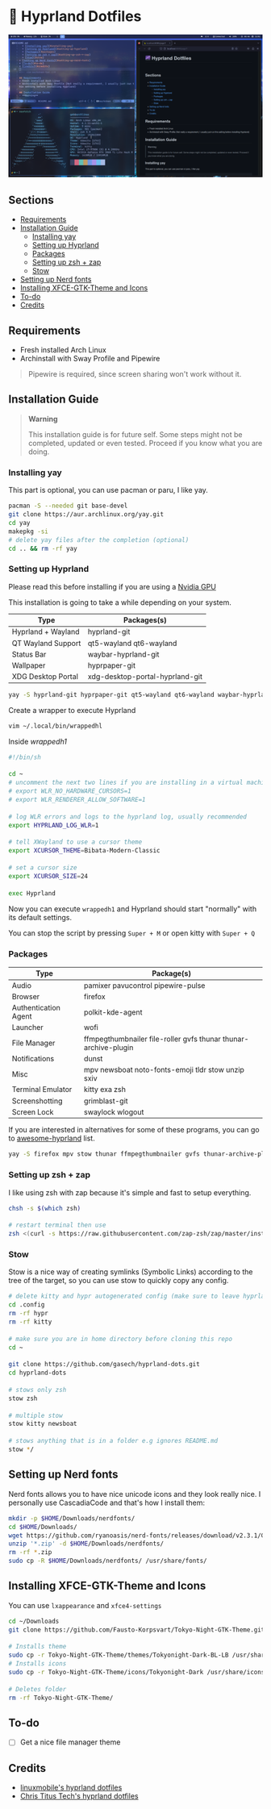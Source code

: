 # 🌌 Hyprland Dotfiles 

![Screenshot](/screenshot.png)

## Sections
<!-- vim-markdown-toc Marked -->

* [Requirements](#requirements)
* [Installation Guide](#installation-guide)
  * [Installing yay](#installing-yay)
  * [Setting up Hyprland](#setting-up-hyprland)
  * [Packages](#packages)
  * [Setting up zsh + zap](#setting-up-zsh-+-zap)
  * [Stow](#stow)
* [Setting up Nerd fonts](#setting-up-nerd-fonts)
* [Installing XFCE-GTK-Theme and Icons](#installing-xfce-gtk-theme-and-icons)
* [To-do](#to-do)
* [Credits](#credits)

<!-- vim-markdown-toc -->

## Requirements
* Fresh installed Arch Linux 
* Archinstall with Sway Profile and Pipewire

> Pipewire is required, since screen sharing won't work without it.

## Installation Guide 
> **Warning** 
>
> This installation guide is for future self. Some steps might not be completed, updated or even tested. Proceed if you know what you are doing.

### Installing yay
This part is optional, you can use pacman or paru, I like yay.

```bash
pacman -S --needed git base-devel
git clone https://aur.archlinux.org/yay.git
cd yay
makepkg -si
# delete yay files after the completion (optional) 
cd .. && rm -rf yay
```

### Setting up Hyprland
Please read this before installing if you are using a [Nvidia GPU](https://wiki.hyprland.org/Nvidia/) 

This installation is going to take a while depending on your system.

| Type | Packages(s) |
|--------------- | --------------- |
| Hyprland + Wayland  | hyprland-git   |
| QT Wayland Support | qt5-wayland qt6-wayland |
| Status Bar  |  waybar-hyprland-git |
| Wallpaper |  hyprpaper-git |
| XDG Desktop Portal  | xdg-desktop-portal-hyprland-git  |

```bash
yay -S hyprland-git hyprpaper-git qt5-wayland qt6-wayland waybar-hyprland-git xdg-desktop-portal-hyprland-git
```

Create a wrapper to execute Hyprland 
```bash 
vim ~/.local/bin/wrappedhl
```
Inside *wrappedh1*
```bash
#!/bin/sh

cd ~
# uncomment the next two lines if you are installing in a virtual machine.
# export WLR_NO_HARDWARE_CURSORS=1
# export WLR_RENDERER_ALLOW_SOFTWARE=1

# log WLR errors and logs to the hyprland log, usually recommended
export HYPRLAND_LOG_WLR=1

# tell XWayland to use a cursor theme
export XCURSOR_THEME=Bibata-Modern-Classic

# set a cursor size
export XCURSOR_SIZE=24

exec Hyprland
```

Now you can execute `wrappedh1` and Hyprland should start "normally" with its default settings. 

You can stop the script by pressing `Super + M` or open kitty with `Super + Q`

### Packages

| Type | Package(s)    |
|--------------- | --------------- |
| Audio  | pamixer pavucontrol pipewire-pulse |
| Browser | firefox | 
| Authentication Agent | polkit-kde-agent  |
| Launcher | wofi |
| File Manager | ffmpegthumbnailer file-roller gvfs thunar thunar-archive-plugin   |
| Notifications  |  dunst  |
| Misc | mpv newsboat noto-fonts-emoji tldr stow unzip sxiv |
| Terminal Emulator | kitty exa zsh |
| Screenshotting | grimblast-git |
| Screen Lock | swaylock wlogout |

If you are interested in alternatives for some of these programs, you can go to [awesome-hyprland](https://github.com/hyprland-community/awesome-hyprland) list. 

```bash
yay -S firefox mpv stow thunar ffmpegthumbnailer gvfs thunar-archive-plugin file-roller wofi polkit-kde-agent dunst noto-fonts-emoji pavucontrol pamixer pipewire-pulse kitty newsboat exa zsh grimblast-git swaylock wlogout tldr unzip sxiv
```

### Setting up zsh + zap 
I like using zsh with zap because it's simple and fast to setup everything.

```bash
chsh -s $(which zsh)

# restart terminal then use 
zsh <(curl -s https://raw.githubusercontent.com/zap-zsh/zap/master/install.zsh)
```

### Stow 
Stow is a nice way of creating symlinks (Symbolic Links) according to the tree of the target, so you can use stow to quickly copy any config. 

```bash
# delete kitty and hypr autogenerated config (make sure to leave hyprland before doing this)
cd .config
rm -rf hypr
rm -rf kitty

# make sure you are in home directory before cloning this repo
cd ~ 

git clone https://github.com/gasech/hyprland-dots.git
cd hyprland-dots 

# stows only zsh
stow zsh 

# multiple stow 
stow kitty newsboat 

# stows anything that is in a folder e.g ignores README.md
stow */ 
```

## Setting up Nerd fonts
Nerd fonts allows you to have nice unicode icons and they look really nice. I personally use CascadiaCode and that's how I install them:

```bash
mkdir -p $HOME/Downloads/nerdfonts/
cd $HOME/Downloads/
wget https://github.com/ryanoasis/nerd-fonts/releases/download/v2.3.1/CascadiaCode.zip
unzip '*.zip' -d $HOME/Downloads/nerdfonts/
rm -rf *.zip
sudo cp -R $HOME/Downloads/nerdfonts/ /usr/share/fonts/
```

## Installing XFCE-GTK-Theme and Icons
You can use `lxappearance` and `xfce4-settings`


```bash
cd ~/Downloads
git clone https://github.com/Fausto-Korpsvart/Tokyo-Night-GTK-Theme.git

# Installs theme
sudo cp -r Tokyo-Night-GTK-Theme/themes/Tokyonight-Dark-BL-LB /usr/share/themes/
# Installs icons
sudo cp -r Tokyo-Night-GTK-Theme/icons/Tokyonight-Dark /usr/share/icons/

# Deletes folder
rm -rf Tokyo-Night-GTK-Theme/
```


## To-do 

* [ ] Get a nice file manager theme

## Credits 
* [linuxmobile's hyprland dotfiles](https://github.com/linuxmobile/hyprland-dots)
* [Chris Titus Tech's hyprland dotfiles](https://github.com/ChrisTitusTech/hyprland-titus/)
